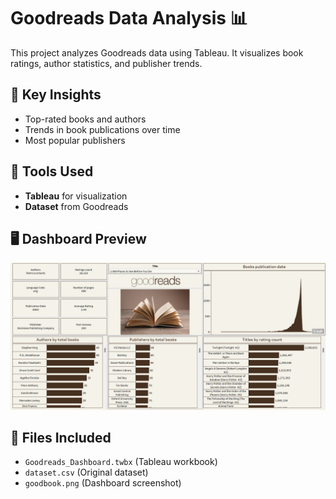 # Goodreads Data Analysis 📊  
This project analyzes Goodreads data using Tableau. It visualizes book ratings, author statistics, and publisher trends.  

## 📌 Key Insights  
- Top-rated books and authors  
- Trends in book publications over time  
- Most popular publishers  

## 🔧 Tools Used  
- **Tableau** for visualization  
- **Dataset** from Goodreads  

## 🖥️ Dashboard Preview  
![Goodreads Dashboard](goodbook.png)  

## 📂 Files Included  
- `Goodreads_Dashboard.twbx` (Tableau workbook)  
- `dataset.csv` (Original dataset)  
- `goodbook.png` (Dashboard screenshot)  
